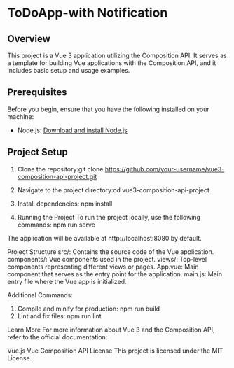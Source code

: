 # ToDoApp-with Notification 

## Overview

This project is a Vue 3 application utilizing the Composition API. It serves as a template for building Vue applications with the Composition API, and it includes basic setup and usage examples.

## Prerequisites

Before you begin, ensure that you have the following installed on your machine:

- Node.js: [Download and install Node.js](https://nodejs.org/)

## Project Setup

1. Clone the repository:git clone https://github.com/your-username/vue3-composition-api-project.git

2. Navigate to the project directory:cd vue3-composition-api-project

3. Install dependencies: npm install

4. Running the Project
To run the project locally, use the following commands: npm run serve

The application will be available at http://localhost:8080 by default.

Project Structure
src/: Contains the source code of the Vue application.
components/: Vue components used in the project.
views/: Top-level components representing different views or pages.
App.vue: Main component that serves as the entry point for the application.
main.js: Main entry file where the Vue app is initialized.

Additional Commands:
1. Compile and minify for production: npm run build
2. Lint and fix files: npm run lint

Learn More
For more information about Vue 3 and the Composition API, refer to the official documentation:

Vue.js
Vue Composition API
License
This project is licensed under the MIT License.
